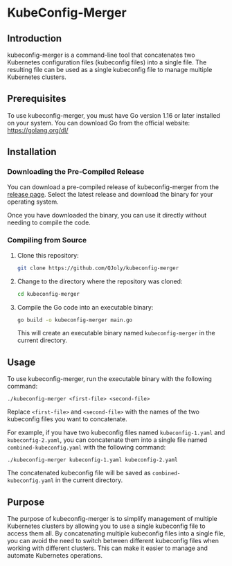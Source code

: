 # KubeConfig-Merger

## Introduction

kubeconfig-merger is a command-line tool that concatenates two Kubernetes configuration files (kubeconfig files) into a single file. The resulting file can be used as a single kubeconfig file to manage multiple Kubernetes clusters.

## Prerequisites

To use kubeconfig-merger, you must have Go version 1.16 or later installed on your system. You can download Go from the official website: https://golang.org/dl/

## Installation

### Downloading the Pre-Compiled Release

You can download a pre-compiled release of kubeconfig-merger from the [release page](https://github.com/QJoly/kubeconfig-merger/releases). Select the latest release and download the binary for your operating system.

Once you have downloaded the binary, you can use it directly without needing to compile the code.

### Compiling from Source

1. Clone this repository:

   ```bash
   git clone https://github.com/QJoly/kubeconfig-merger
   ```

2. Change to the directory where the repository was cloned:

   ```bash
   cd kubeconfig-merger
   ```

3. Compile the Go code into an executable binary:

   ```bash
   go build -o kubeconfig-merger main.go
   ```

   This will create an executable binary named `kubeconfig-merger` in the current directory.

## Usage

To use kubeconfig-merger, run the executable binary with the following command:

```
./kubeconfig-merger <first-file> <second-file>
```

Replace `<first-file>` and `<second-file>` with the names of the two kubeconfig files you want to concatenate.

For example, if you have two kubeconfig files named `kubeconfig-1.yaml` and `kubeconfig-2.yaml`, you can concatenate them into a single file named `combined-kubeconfig.yaml` with the following command:

```
./kubeconfig-merger kubeconfig-1.yaml kubeconfig-2.yaml
```

The concatenated kubeconfig file will be saved as `combined-kubeconfig.yaml` in the current directory.

## Purpose

The purpose of kubeconfig-merger is to simplify management of multiple Kubernetes clusters by allowing you to use a single kubeconfig file to access them all. By concatenating multiple kubeconfig files into a single file, you can avoid the need to switch between different kubeconfig files when working with different clusters. This can make it easier to manage and automate Kubernetes operations.
